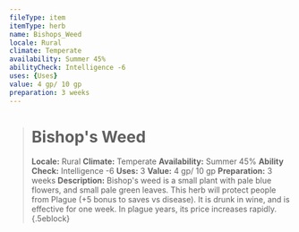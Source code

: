 ```yaml
---
fileType: item
itemType: herb
name: Bishops_Weed
locale: Rural
climate: Temperate
availability: Summer 45%
abilityCheck: Intelligence -6
uses: {Uses}
value: 4 gp/ 10 gp
preparation: 3 weeks
---
```

>#  Bishop's Weed
>
> **Locale:** Rural
> **Climate:** Temperate
> **Availability:** Summer 45%
> **Ability Check:** Intelligence -6
> **Uses:** 3
> **Value:** 4 gp/ 10 gp
> **Preparation:** 3 weeks
> **Description:** Bishop's weed is a small plant with pale blue flowers, and small pale green leaves. This herb will protect people from Plague (+5 bonus to saves vs disease). It is drunk in wine, and is effective for one week. In plague years, its price increases rapidly.
{.5eblock}

